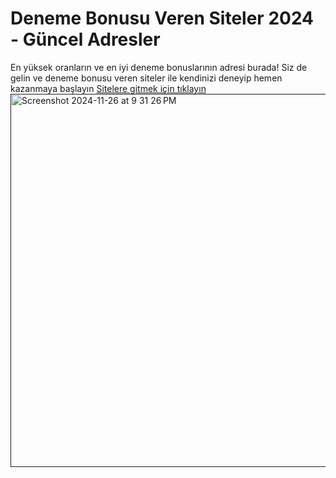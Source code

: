 # Deneme Bonusu Veren Siteler 2024 - Güncel Adresler
En yüksek oranların ve en iyi deneme bonuslarının adresi burada! Siz de gelin ve deneme bonusu veren siteler ile kendinizi deneyip hemen kazanmaya başlayın
<a href="">Sitelere gitmek için tıklayın</a>   
<a href="">  <img width="597" alt="Screenshot 2024-11-26 at 9 31 26 PM" src="https://github.com/user-attachments/assets/3427d6fc-f57d-4f66-b484-b04514ad331d"> </a>
